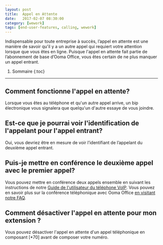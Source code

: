 ```yaml
---
layout: post
title:  Appel en Attente
date:   2017-02-07 08:30:00
category: [wework]
tags: [end-user-features, calling, wework]
---
```


Indispensable pour toute entreprise à succès, l’appel en attente est une manière de savoir qu'il y a un autre appel qui requiert votre attention lorsque que vous êtes en ligne. Puisque l'appel en attente fait partie de l’abonnement de base d’Ooma Office, vous êtes certain de ne plus manquer un appel entrant.

1. Sommaire
{:toc}
* * *

## Comment fonctionne l'appel en attente?

Lorsque vous êtes au téléphone et qu'un autre appel arrive, un bip électronique vous signalera que quelqu'un d'autre essaye de vous joindre.

## Est-ce que je pourrai voir l'identification de l'appelant pour l'appel entrant?

Oui, vous devriez être en mesure de voir l’identifiant de l’appelant du deuxième appel entrant.

## Puis-je mettre en conférence le deuxième appel avec le premier appel?

Vous pouvez mettre en conférence deux appels ensemble en suivant les instructions de notre [Guide de l'utilisateur du téléphone VoIP](office/yealink-user-guide#conférence-téléphonique-à-trois). Vous pouvez en savoir plus sur la conférence téléphonique avec Ooma Office [en visitant notre FAQ](/fr/fr/three-way-call-conferencing).

## Comment désactiver l'appel en attente pour mon extension ?

Vous pouvez désactiver l'appel en attente d'un appel téléphonique en composant [*70] avant de composer votre numéro.